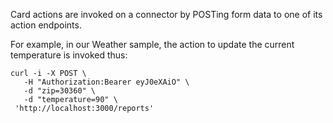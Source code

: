 Card actions are invoked on a connector by POSTing form data to one of its action endpoints.

For example, in our Weather sample, the action to update the current temperature is invoked thus:

```
curl -i -X POST \
   -H "Authorization:Bearer eyJ0eXAiO" \
   -d "zip=30360" \
   -d "temperature=90" \
 'http://localhost:3000/reports'
```